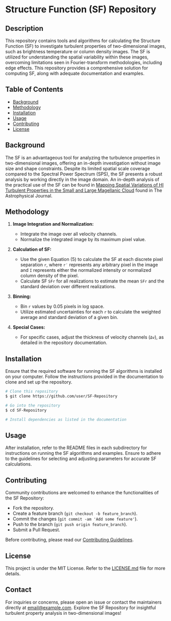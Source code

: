# Structure Function (SF) Repository

## Description

This repository contains tools and algorithms for calculating the Structure Function (SF) to investigate turbulent properties of two-dimensional images, such as brightness temperature or column density images. The SF is utilized for understanding the spatial variability within these images, overcoming limitations seen in Fourier-transform methodologies, including edge effects. This repository provides a comprehensive solution for computing SF, along with adequate documentation and examples.

## Table of Contents

- [Background](#background)
- [Methodology](#methodology)
- [Installation](#installation)
- [Usage](#usage)
- [Contributing](#contributing)
- [License](#license)

## Background

The SF is an advantageous tool for analyzing the turbulence properties in two-dimensional images, offering an in-depth investigation without image size and shape constraints. Despite its limited spatial scale coverage compared to the Spectral Power Spectrum (SPS), the SF presents a robust analysis by working directly in the image domain. An in-depth analysis of the practical use of the SF can be found in [Mapping Spatial Variations of HI Turbulent Properties in the Small and Large Magellanic Cloud](https://iopscience.iop.org/article/10.3847/1538-4357/ab53df) found in The Astrophysical Journal.

## Methodology

1. **Image Integration and Normalization:**
   - Integrate the image over all velocity channels.
   - Normalize the integrated image by its maximum pixel value.
   
2. **Calculation of SF:**
   - Use the given Equation (5) to calculate the SF at each discrete pixel separation `r`, where `r′` represents any arbitrary pixel in the image and `I` represents either the normalized intensity or normalized column density of the pixel.
   - Calculate SF `SFr` for all realizations to estimate the mean `SFr` and the standard deviation over different realizations.
   
3. **Binning:**
   - Bin `r` values by 0.05 pixels in log space.
   - Utilize estimated uncertainties for each `r` to calculate the weighted average and standard deviation of a given bin.

4. **Special Cases:**
   - For specific cases, adjust the thickness of velocity channels (`Δv`), as detailed in the repository documentation.

## Installation

Ensure that the required software for running the SF algorithms is installed on your computer. Follow the instructions provided in the documentation to clone and set up the repository.

```bash
# Clone this repository
$ git clone https://github.com/user/SF-Repository

# Go into the repository
$ cd SF-Repository

# Install dependencies as listed in the documentation
```

## Usage

After installation, refer to the README files in each subdirectory for instructions on running the SF algorithms and examples. Ensure to adhere to the guidelines for selecting and adjusting parameters for accurate SF calculations.

## Contributing

Community contributions are welcomed to enhance the functionalities of the SF Repository:

- Fork the repository.
- Create a feature branch (`git checkout -b feature_branch`).
- Commit the changes (`git commit -am 'Add some feature'`).
- Push to the branch (`git push origin feature_branch`).
- Submit a Pull Request.

Before contributing, please read our [Contributing Guidelines](CONTRIBUTING.md).

## License

This project is under the MIT License. Refer to the [LICENSE.md](LICENSE.md) file for more details.

## Contact

For inquiries or concerns, please open an issue or contact the maintainers directly at email@example.com. Explore the SF Repository for insightful turbulent property analysis in two-dimensional images!
